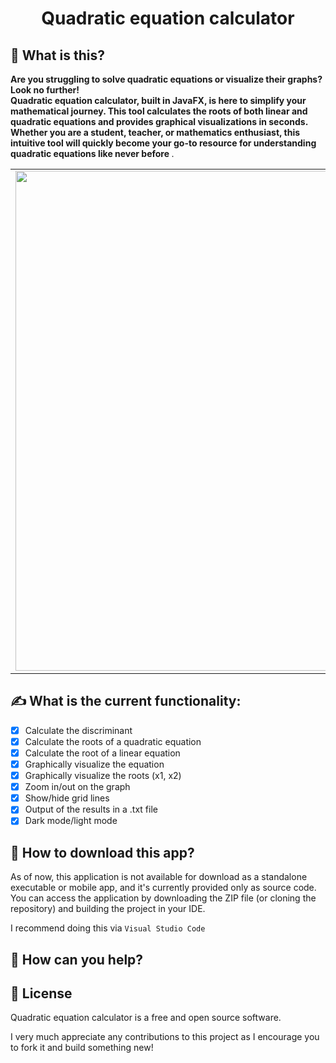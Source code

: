 <h1 align="center">Quadratic equation calculator</h1>

## 🤔 What is this?
<strong> Are you struggling to solve quadratic equations or visualize their graphs? Look no further! <br> Quadratic equation calculator, built in JavaFX, is here to simplify your mathematical journey. This tool calculates the roots of both linear and quadratic equations and provides graphical visualizations in seconds. Whether you are a student, teacher, or mathematics enthusiast, this intuitive tool will quickly become your go-to resource for understanding quadratic equations like never before </strong>.

<table>
  <tr>
    <td><img src="https://github.com/noeltakacs/quadratic-equation-calculator/blob/main/src/screenshots/screenshot1.png" width="800"></td>
    <td><img src="https://github.com/noeltakacs/quadratic-equation-calculator/blob/main/src/screenshots/screenshot2.png" width="800"></td>
  </tr>
</table>

## ✍️ What is the current functionality:
- [x] Calculate the discriminant
- [x] Calculate the roots of a quadratic equation
- [x] Calculate the root of a linear equation
- [x] Graphically visualize the equation
- [x] Graphically visualize the roots (x1, x2)
- [x] Zoom in/out on the graph
- [x] Show/hide grid lines
- [x] Output of the results in a .txt file
- [x] Dark mode/light mode

## 📲 How to download this app?
As of now, this application is not available for download as a standalone executable or mobile app, and it's currently provided only as source code.
You can access the application by downloading the ZIP file (or cloning the repository) and building the project in your IDE.

I recommend doing this via ``Visual Studio Code``

## 🫶 How can you help?


## 📠 License

Quadratic equation calculator is a free and open source software. 

I very much appreciate any contributions to this project as I encourage you to fork it and build something new!
